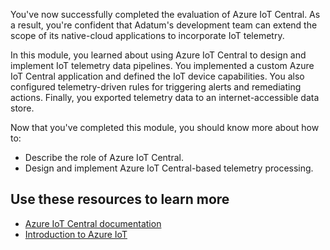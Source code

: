 You've now successfully completed the evaluation of Azure IoT Central. As a result, you're confident that Adatum's development team can extend the scope of its native-cloud applications to incorporate IoT telemetry.

In this module, you learned about using Azure IoT Central to design and implement IoT telemetry data pipelines. You implemented a custom Azure IoT Central application and defined the IoT device capabilities. You also configured telemetry-driven rules for triggering alerts and remediating actions. Finally, you exported telemetry data to an internet-accessible data store.

Now that you've completed this module, you should know more about how to:

* Describe the role of Azure IoT Central.
* Design and implement Azure IoT Central-based telemetry processing.

## Use these resources to learn more

* [Azure IoT Central documentation](https://docs.microsoft.com/azure/iot-central/?azure-portal=true)
* [Introduction to Azure IoT](https://docs.microsoft.com/learn/paths/introduction-to-azure-iot/?azure-portal=true)
